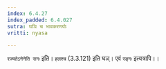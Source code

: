 ```yaml
---
index: 6.4.27
index_padded: 6.4.027
sutra: घञि च भावकरणयोः
vritti: nyasa

---
```

`रज्यतेऽनेनेति रागः` इति। `हलश्च` (3.3.121) इति घञ्। एवं `रङ्गः` इत्यत्रापि।।